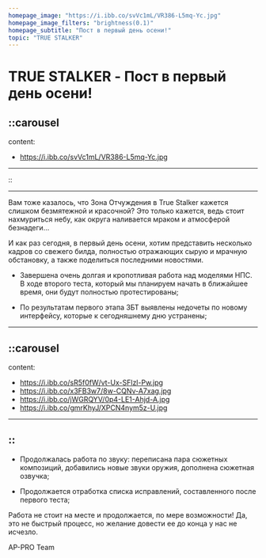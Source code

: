 ```yaml
---
homepage_image: "https://i.ibb.co/svVc1mL/VR386-L5mq-Yc.jpg"
homepage_image_filters: "brightness(0.1)"
homepage_subtitle: "Пост в первый день осени!"
topic: "TRUE STALKER"
---
```


# TRUE STALKER - Пост в первый день осени!

::carousel
---
content:
 - https://i.ibb.co/svVc1mL/VR386-L5mq-Yc.jpg
---
::

---

Вам тоже казалось, что Зона Отчуждения в True Stalker кажется слишком безмятежной и красочной? Это только кажется, ведь стоит нахмуриться небу, как округа наливается мраком и атмосферой безнадеги...

И как раз сегодня, в первый день осени, хотим представить несколько кадров со свежего билда, полностью отражающих сырую и мрачную обстановку, а также поделиться последними новостями.

- Завершена очень долгая и кропотливая работа над моделями НПС. В ходе второго теста, который мы планируем начать в ближайшее время, они будут полностью протестированы;

- По результатам первого этапа ЗБТ выявлены недочеты по новому интерфейсу, которые к сегодняшнему дню устранены;

---
::carousel
---
content:
 - https://i.ibb.co/sR5f0fW/vt-Ux-SFlzl-Pw.jpg
 - https://i.ibb.co/x3FB3w7/8w-CQNv-A7xag.jpg
 - https://i.ibb.co/jWGRQYV/0p4-LE1-Ahjd-A.jpg
 - https://i.ibb.co/gmrKhyJ/XPCN4nym5z-U.jpg
---
::
---

- Продолжалась работа по звуку: переписана пара сюжетных композиций, добавились новые звуки оружия, дополнена сюжетная озвучка;

- Продолжается отработка списка исправлений, составленного после первого теста;

Работа не стоит на месте и продолжается, по мере возможности! Да, это не быстрый процесс, но желание довести ее до конца у нас не исчезло.

AP-PRO Team